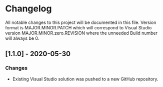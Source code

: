 # Changelog
All notable changes to this project will be documented in this file.
Version format is MAJOR.MINOR.PATCH which will correspond to Visual Studio version MAJOR.MINOR.zero.REVISION where the unneeded Build number will always be 0.

## [1.1.0] - 2020-05-30
### Changes
- Existing Visual Studio solution was pushed to a new GitHub repository.
